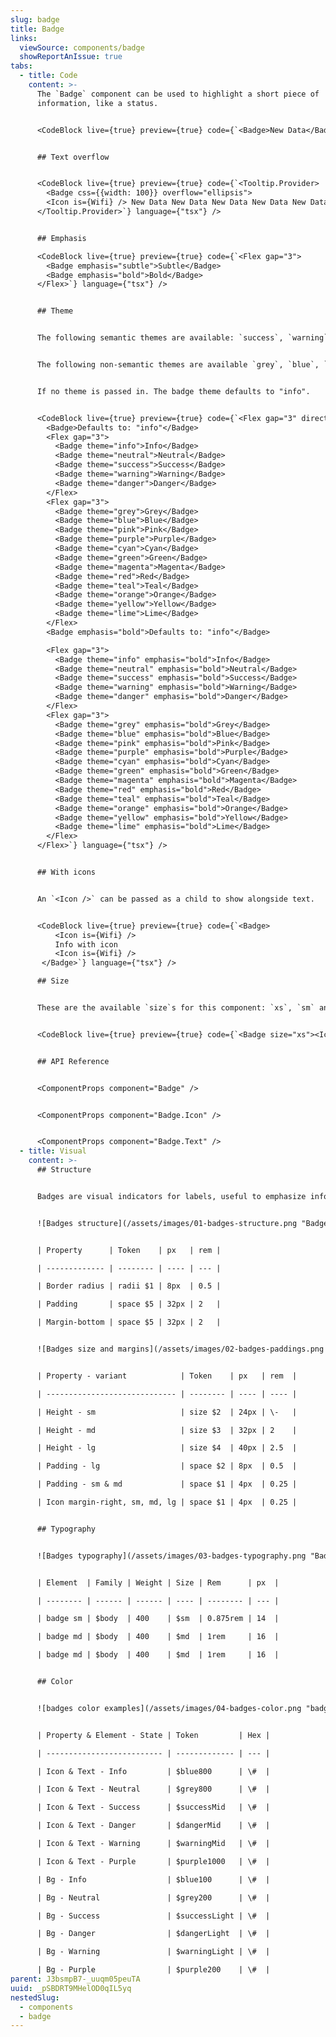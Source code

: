 ```yaml
---
slug: badge
title: Badge
links:
  viewSource: components/badge
  showReportAnIssue: true
tabs:
  - title: Code
    content: >-
      The `Badge` component can be used to highlight a short piece of
      information, like a status.


      <CodeBlock live={true} preview={true} code={`<Badge>New Data</Badge>`} language={"tsx"} />


      ## Text overflow


      <CodeBlock live={true} preview={true} code={`<Tooltip.Provider>
        <Badge css={{width: 100}} overflow="ellipsis">
        <Icon is={Wifi} /> New Data New Data New Data New Data New Data</Badge>
      </Tooltip.Provider>`} language={"tsx"} />


      ## Emphasis

      <CodeBlock live={true} preview={true} code={`<Flex gap="3">
        <Badge emphasis="subtle">Subtle</Badge>
        <Badge emphasis="bold">Bold</Badge>
      </Flex>`} language={"tsx"} />


      ## Theme


      The following semantic themes are available: `success`, `warning`, `danger`, `neutral`, `info`.


      The following non-semantic themes are available `grey`, `blue`, `pink`, `purple`, `cyan`,  `green`, `magenta`, `red`, `teal`, `orange`, `yellow`, `lime`.


      If no theme is passed in. The badge theme defaults to "info".


      <CodeBlock live={true} preview={true} code={`<Flex gap="3" direction="column" align="center">
        <Badge>Defaults to: "info"</Badge>
        <Flex gap="3">
          <Badge theme="info">Info</Badge>
          <Badge theme="neutral">Neutral</Badge>
          <Badge theme="success">Success</Badge>
          <Badge theme="warning">Warning</Badge>
          <Badge theme="danger">Danger</Badge>
        </Flex>
        <Flex gap="3">
          <Badge theme="grey">Grey</Badge>
          <Badge theme="blue">Blue</Badge>
          <Badge theme="pink">Pink</Badge>
          <Badge theme="purple">Purple</Badge>
          <Badge theme="cyan">Cyan</Badge>
          <Badge theme="green">Green</Badge>
          <Badge theme="magenta">Magenta</Badge>
          <Badge theme="red">Red</Badge>
          <Badge theme="teal">Teal</Badge>
          <Badge theme="orange">Orange</Badge>
          <Badge theme="yellow">Yellow</Badge>
          <Badge theme="lime">Lime</Badge>
        </Flex>
        <Badge emphasis="bold">Defaults to: "info"</Badge>

        <Flex gap="3">
          <Badge theme="info" emphasis="bold">Info</Badge>
          <Badge theme="neutral" emphasis="bold">Neutral</Badge>
          <Badge theme="success" emphasis="bold">Success</Badge>
          <Badge theme="warning" emphasis="bold">Warning</Badge>
          <Badge theme="danger" emphasis="bold">Danger</Badge>
        </Flex>
        <Flex gap="3">
          <Badge theme="grey" emphasis="bold">Grey</Badge>
          <Badge theme="blue" emphasis="bold">Blue</Badge>
          <Badge theme="pink" emphasis="bold">Pink</Badge>
          <Badge theme="purple" emphasis="bold">Purple</Badge>
          <Badge theme="cyan" emphasis="bold">Cyan</Badge>
          <Badge theme="green" emphasis="bold">Green</Badge>
          <Badge theme="magenta" emphasis="bold">Magenta</Badge>
          <Badge theme="red" emphasis="bold">Red</Badge>
          <Badge theme="teal" emphasis="bold">Teal</Badge>
          <Badge theme="orange" emphasis="bold">Orange</Badge>
          <Badge theme="yellow" emphasis="bold">Yellow</Badge>
          <Badge theme="lime" emphasis="bold">Lime</Badge>
        </Flex>
      </Flex>`} language={"tsx"} />


      ## With icons


      An `<Icon />` can be passed as a child to show alongside text.


      <CodeBlock live={true} preview={true} code={`<Badge>
          <Icon is={Wifi} />
          Info with icon
          <Icon is={Wifi} />
       </Badge>`} language={"tsx"} />

      ## Size


      These are the available `size`s for this component: `xs`, `sm` and `md`. The default is `sm`


      <CodeBlock live={true} preview={true} code={`<Badge size="xs"><Icon is={Wifi} />Size</Badge>`} language={"tsx"} />


      ## API Reference


      <ComponentProps component="Badge" />


      <ComponentProps component="Badge.Icon" />


      <ComponentProps component="Badge.Text" />
  - title: Visual
    content: >-
      ## Structure


      Badges are visual indicators for labels, useful to emphasize information to the user. Works best with single word values.


      ![Badges structure](/assets/images/01-badges-structure.png "Badges structure")


      | Property      | Token    | px   | rem |

      | ------------- | -------- | ---- | --- |

      | Border radius | radii $1 | 8px  | 0.5 |

      | Padding       | space $5 | 32px | 2   |

      | Margin-bottom | space $5 | 32px | 2   |


      ![Badges size and margins](/assets/images/02-badges-paddings.png "Badges size and margins")


      | Property - variant            | Token    | px   | rem  |

      | ----------------------------- | -------- | ---- | ---- |

      | Height - sm                   | size $2  | 24px | \-   |

      | Height - md                   | size $3  | 32px | 2    |

      | Height - lg                   | size $4  | 40px | 2.5  |

      | Padding - lg                  | space $2 | 8px  | 0.5  |

      | Padding - sm & md             | space $1 | 4px  | 0.25 |

      | Icon margin-right, sm, md, lg | space $1 | 4px  | 0.25 |


      ## Typography


      ![Badges typography](/assets/images/03-badges-typography.png "Badges typography")


      | Element  | Family | Weight | Size | Rem      | px  |

      | -------- | ------ | ------ | ---- | -------- | --- |

      | badge sm | $body  | 400    | $sm  | 0.875rem | 14  |

      | badge md | $body  | 400    | $md  | 1rem     | 16  |

      | badge md | $body  | 400    | $md  | 1rem     | 16  |


      ## Color


      ![badges color examples](/assets/images/04-badges-color.png "badges color examples")


      | Property & Element - State | Token         | Hex |

      | -------------------------- | ------------- | --- |

      | Icon & Text - Info         | $blue800      | \#  |

      | Icon & Text - Neutral      | $grey800      | \#  |

      | Icon & Text - Success      | $successMid   | \#  |

      | Icon & Text - Danger       | $dangerMid    | \#  |

      | Icon & Text - Warning      | $warningMid   | \#  |

      | Icon & Text - Purple       | $purple1000   | \#  |

      | Bg - Info                  | $blue100      | \#  |

      | Bg - Neutral               | $grey200      | \#  |

      | Bg - Success               | $successLight | \#  |

      | Bg - Danger                | $dangerLight  | \#  |

      | Bg - Warning               | $warningLight | \#  |

      | Bg - Purple                | $purple200    | \#  |
parent: J3bsmpB7-_uuqm05peuTA
uuid: _pSBDRT9MHelOD0qIL5yq
nestedSlug:
  - components
  - badge
---
```


